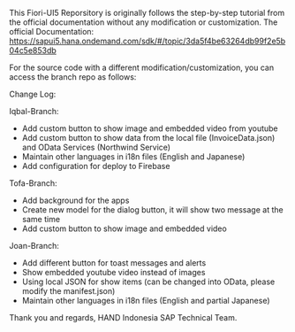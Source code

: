This Fiori-UI5 Reporsitory is originally follows the step-by-step tutorial from the official documentation without any modification or customization.
The official Documentation: https://sapui5.hana.ondemand.com/sdk/#/topic/3da5f4be63264db99f2e5b04c5e853db

For the source code with a different modification/customization, you can access the branch repo as follows: 

Change Log: 

Iqbal-Branch: 
- Add custom button to show image and embedded video from youtube
- Add custom button to show data from the local file (InvoiceData.json) and OData Services (Northwind Service)
- Maintain other languages in i18n files (English and Japanese)
- Add configuration for deploy to Firebase

Tofa-Branch:
- Add background for the apps
- Create new model for the dialog button, it will show two message at the same time
- Add custom button to show image and embedded video

Joan-Branch:
- Add different button for toast messages and alerts
- Show embedded youtube video instead of images
- Using local JSON for show items (can be changed into OData, please modify the manifest.json)
- Maintain other languages in i18n files (English and partial Japanese)

Thank you and regards,
HAND Indonesia SAP Technical Team.